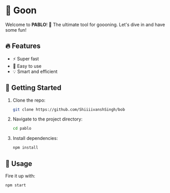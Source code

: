 # 🚀 Goon

Welcome to **PABLO**! 🎉 The ultimate tool for goooning. Let's dive in and have some fun!

## 🔥 Features

- ⚡ Super fast
- 🌈 Easy to use
- 💡 Smart and efficient

## 🚀 Getting Started

1. Clone the repo:
    ```bash
    git clone https://github.com/ShiiiivanshSingh/bob
    ```
2. Navigate to the project directory:
    ```bash
    cd pablo
    ```
3. Install dependencies:
    ```bash
    npm install
    ```

## 🎉 Usage

Fire it up with:
```bash
npm start
